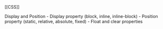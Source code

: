 [[CSS]]

Display and Position
	- Display property (block, inline, inline-block)
	- Position property (static, relative, absolute, fixed)
	- Float and clear properties